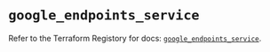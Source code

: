 # `google_endpoints_service`

Refer to the Terraform Registory for docs: [`google_endpoints_service`](https://registry.terraform.io/providers/hashicorp/google/5.21.0/docs/resources/endpoints_service).
